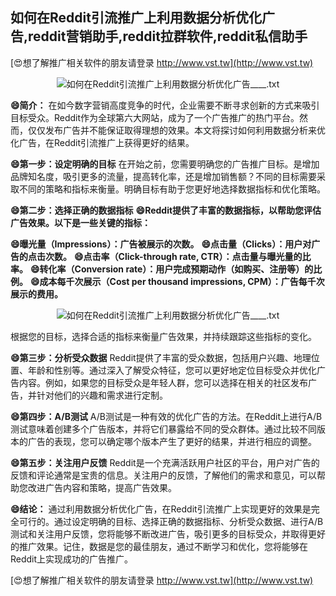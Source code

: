 ## **如何在Reddit引流推广上利用数据分析优化广告,reddit营销助手,reddit拉群软件,reddit私信助手**

[😍想了解推广相关软件的朋友请登录 http://www.vst.tw](http://www.vst.tw)

 <center><img src="https://vst.tw/MP4/tuiguang/png/4.png" alt="如何在Reddit引流推广上利用数据分析优化广告____.txt"></center>

**😄简介：**
在如今数字营销高度竞争的时代，企业需要不断寻求创新的方式来吸引目标受众。Reddit作为全球第六大网站，成为了一个广告推广的热门平台。然而，仅仅发布广告并不能保证取得理想的效果。本文将探讨如何利用数据分析来优化广告，在Reddit引流推广上获得更好的结果。

**😄第一步：设定明确的目标**
在开始之前，您需要明确您的广告推广目标。是增加品牌知名度，吸引更多的流量，提高转化率，还是增加销售额？不同的目标需要采取不同的策略和指标来衡量。明确目标有助于您更好地选择数据指标和优化策略。

**😄第二步：选择正确的数据指标**
**😄Reddit提供了丰富的数据指标，以帮助您评估广告效果。以下是一些关键的指标：**

**😄曝光量（Impressions）：广告被展示的次数。**
**😄点击量（Clicks）：用户对广告的点击次数。**
**😄点击率（Click-through rate, CTR）：点击量与曝光量的比率。**
**😄转化率（Conversion rate）：用户完成预期动作（如购买、注册等）的比例。**
**😄成本每千次展示（Cost per thousand impressions, CPM）：广告每千次展示的费用。**

 <center><img src="https://vst.tw/MP4/tuiguang/png/1.png" alt="如何在Reddit引流推广上利用数据分析优化广告____.txt"></center>

根据您的目标，选择合适的指标来衡量广告效果，并持续跟踪这些指标的变化。

**😄第三步：分析受众数据**
Reddit提供了丰富的受众数据，包括用户兴趣、地理位置、年龄和性别等。通过深入了解受众特征，您可以更好地定位目标受众并优化广告内容。例如，如果您的目标受众是年轻人群，您可以选择在相关的社区发布广告，并针对他们的兴趣和需求进行定制。

**😄第四步：A/B测试**
A/B测试是一种有效的优化广告的方法。在Reddit上进行A/B测试意味着创建多个广告版本，并将它们暴露给不同的受众群体。通过比较不同版本的广告的表现，您可以确定哪个版本产生了更好的结果，并进行相应的调整。

**😄第五步：关注用户反馈**
Reddit是一个充满活跃用户社区的平台，用户对广告的反馈和评论通常是宝贵的信息。关注用户的反馈，了解他们的需求和意见，可以帮助您改进广告内容和策略，提高广告效果。

**😄结论：**
通过利用数据分析优化广告，在Reddit引流推广上实现更好的效果是完全可行的。通过设定明确的目标、选择正确的数据指标、分析受众数据、进行A/B测试和关注用户反馈，您将能够不断改进广告，吸引更多的目标受众，并取得更好的推广效果。记住，数据是您的最佳朋友，通过不断学习和优化，您将能够在Reddit上实现成功的广告推广。

[😍想了解推广相关软件的朋友请登录 http://www.vst.tw](http://www.vst.tw)



